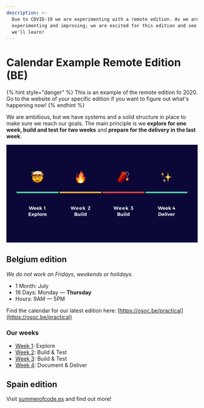 ```yaml
---
description: >-
  Due to COVID-19 we are experimenting with a remote edition. As we are _always_
  experimenting and improving; we are excited for this edition and see what
  we'll learn!
---
```


# Calendar Example Remote Edition (BE)

{% hint style="danger" %}
This is an example of the remote edition fo 2020. Go to the website of your specific edition if you want to figure out what's happening now!
{% endhint %}

We are ambitious, but we have systems and a solid structure in place to make sure we reach our goals. The main principle is we **explore for one week, build and test for two weeks** and **prepare for the delivery in the last week**.

![](<../../../.gitbook/assets/Screenshot 2019-06-17 at 21.47.54.png>)

## Belgium edition

_We do not work on Fridays, weekends or holidays._

* 1 Month: July
* 16 Days: Monday — **Thursday**
* Hours: 9AM — 5PM

Find the calendar for our latest edition here:  [https://osoc.be/practical](https://osoc.be/practical)

### Our weeks

* [Week 1](week-1-explore/): Explore
* [Week 2](week-2-build/): Build & Test
* [Week 3](week-3-build-more/): Build & Test
* [Week 4](week-4-deliver/): Document & Deliver

## Spain edition

Visit [summerofcode.es](https://summerofcode.es) and find out more!





